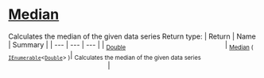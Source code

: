 # [Median](./MathHelper-100663403.md)

Calculates the median of the given data series
Return type:
| Return | Name | Summary | 
| --- | --- | --- | 
| <sub>[Double](https://docs.microsoft.com/en-us/dotnet/api/System.Double)</sub><img width=200/>| <sub>[Median](./MathHelper-100663403.md) ( [`IEnumerable`](https://docs.microsoft.com/en-us/dotnet/api/System.Collections.Generic.IEnumerable-1)\<[`Double`](https://docs.microsoft.com/en-us/dotnet/api/System.Double)> )</sub>| <sub>Calculates the median of the given data series</sub><img width=200/>| <br>


